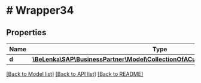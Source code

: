 # # Wrapper34

## Properties

Name | Type | Description | Notes
------------ | ------------- | ------------- | -------------
**d** | [**\BeLenka\SAP\BusinessPartner\Model\CollectionOfACustAddrDepdntExtIdentifierType**](CollectionOfACustAddrDepdntExtIdentifierType.md) |  | [optional]

[[Back to Model list]](../../README.md#models) [[Back to API list]](../../README.md#endpoints) [[Back to README]](../../README.md)
